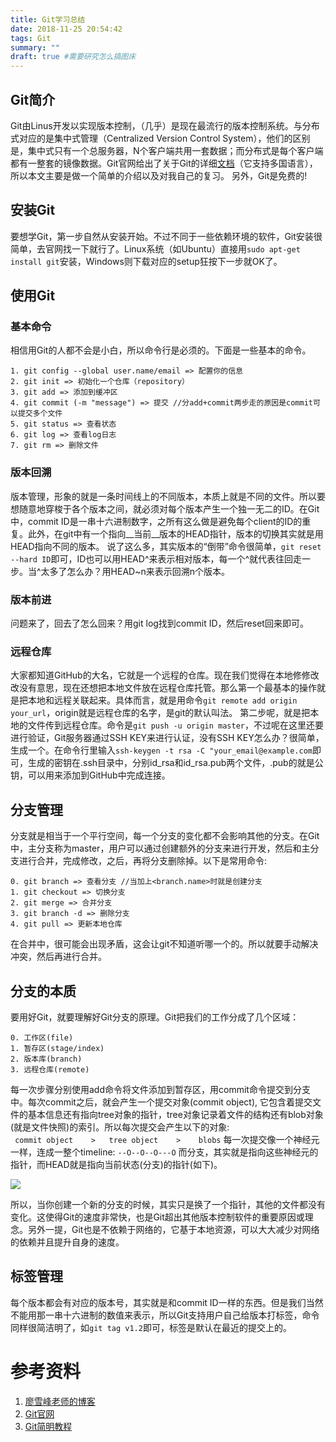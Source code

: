 ```yaml
---
title: Git学习总结
date: 2018-11-25 20:54:42
tags: Git
summary: ""
draft: true #需要研究怎么搞图床
---
```

## Git简介

Git由Linus开发以实现版本控制，（几乎）是现在最流行的版本控制系统。与分布式对应的是集中式管理（Centralized Version Control System），他们的区别是，集中式只有一个总服务器，N个客户端共用一套数据；而分布式是每个客户端都有一整套的镜像数据。Git官网给出了关于Git的详细[文档](https://git-scm.com/doc)（它支持多国语言），所以本文主要是做一个简单的介绍以及对我自己的复习。
另外，Git是免费的!

## 安装Git

要想学Git，第一步自然从安装开始。不过不同于一些依赖环境的软件，Git安装很简单，去官网找一下就行了。Linux系统（如Ubuntu）直接用`sudo apt-get install git`安装，Windows则下载对应的setup狂按下一步就OK了。

## 使用Git

### 基本命令

相信用Git的人都不会是小白，所以命令行是必须的。下面是一些基本的命令。

```shell
1. git config --global user.name/email => 配置你的信息 
2. git init => 初始化一个仓库（repository）
3. git add => 添加到缓冲区
4. git commit (-m "message") => 提交 //分add+commit两步走的原因是commit可以提交多个文件
5. git status => 查看状态
6. git log => 查看log日志
7. git rm => 删除文件
```

### 版本回溯

版本管理，形象的就是一条时间线上的不同版本，本质上就是不同的文件。所以要想随意地穿梭于各个版本之间，就必须对每个版本产生一个独一无二的ID。在Git中，commit ID是一串十六进制数字，之所有这么做是避免每个client的ID的重复。此外，在git中有一个指向__当前__版本的HEAD指针，版本的切换其实就是用HEAD指向不同的版本。
说了这么多，其实版本的“倒带”命令很简单，`git reset --hard ID`即可，ID也可以用HEAD^来表示相对版本，每一个^就代表往回走一步。当^太多了怎么办？用HEAD~n来表示回溯n个版本。

### 版本前进

问题来了，回去了怎么回来？用git log找到commit ID，然后reset回来即可。

### 远程仓库

大家都知道GitHub的大名，它就是一个远程的仓库。现在我们觉得在本地修修改改没有意思，现在还想把本地文件放在远程仓库托管。那么第一个最基本的操作就是把本地和远程关联起来。具体而言，就是用命令`git remote add origin your_url`，origin就是远程仓库的名字，是git的默认叫法。
第二步呢，就是把本地的文件传到远程仓库。命令是`git push -u origin master`，不过呢在这里还要进行验证，Git服务器通过SSH KEY来进行认证，没有SSH KEY怎么办？很简单，生成一个。在命令行里输入`ssh-keygen -t rsa -C "your_email@example.com`即可，生成的密钥在.ssh目录中，分别id_rsa和id_rsa.pub两个文件，.pub的就是公钥，可以用来添加到GitHub中完成连接。

## 分支管理

分支就是相当于一个平行空间，每一个分支的变化都不会影响其他的分支。在Git中，主分支称为master，用户可以通过创建额外的分支来进行开发，然后和主分支进行合并，完成修改，之后，再将分支删除掉。以下是常用命令:

```
0. git branch => 查看分支 //当加上<branch.name>时就是创建分支
1. git checkout => 切换分支
2. git merge => 合并分支
3. git branch -d => 删除分支
4. git pull => 更新本地仓库
```
在合并中，很可能会出现矛盾，这会让git不知道听哪一个的。所以就要手动解决冲突，然后再进行合并。

## 分支的本质

要用好Git，就要理解好Git分支的原理。Git把我们的工作分成了几个区域：
```
0. 工作区(file)
1. 暂存区(stage/index)
2. 版本库(branch)
3. 远程仓库(remote)
```
每一次步骤分别使用add命令将文件添加到暂存区，用commit命令提交到分支中。每次commit之后，就会产生一个提交对象(commit object), 它包含着提交文件的基本信息还有指向tree对象的指针，tree对象记录着文件的结构还有blob对象(就是文件快照)的索引。所以每次提交会产生以下的对象:   
` commit object    >   tree object    >    blobs`
每一次提交像一个神经元一样，连成一整个timeline:
` --O--O--O---O `
而分支，其实就是指向这些神经元的指针，而HEAD就是指向当前状态(分支)的指针(如下)。

![](fig1.png)

所以，当你创建一个新的分支的时候，其实只是换了一个指针，其他的文件都没有变化。这使得Git的速度非常快，也是Git超出其他版本控制软件的重要原因或理念。另外一提，Git也是不依赖于网络的，它基于本地资源，可以大大减少对网络的依赖并且提升自身的速度。
## 标签管理
每个版本都会有对应的版本号，其实就是和commit ID一样的东西。但是我们当然不能用那一串十六进制的数值来表示，所以Git支持用户自己给版本打标签，命令同样很简洁明了，如`git tag v1.2`即可，标签是默认在最近的提交上的。


# 参考资料
1. [廖雪峰老师的博客](https://www.liaoxuefeng.com/)
2. [Git官网](https://git-scm.com/doc)
3. [Git简明教程](http://rogerdudler.github.io/git-guide/index.zh.html)
